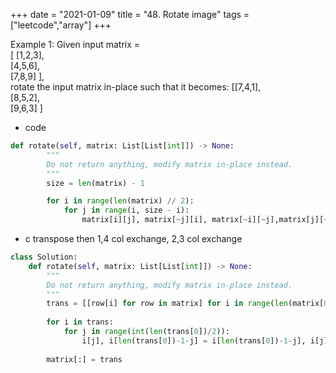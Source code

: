+++
date = "2021-01-09"
title = "48. Rotate image"
tags = ["leetcode","array"]
+++

Example 1:
Given input matrix =  
[ [1,2,3],  
[4,5,6],  
[7,8,9] ],  
rotate the input matrix in-place such that it becomes:
[[7,4,1],  
[8,5,2],  
[9,6,3] ]  

- code
```   python 
def rotate(self, matrix: List[List[int]]) -> None:
        """
        Do not return anything, modify matrix in-place instead.
        """
        size = len(matrix) - 1

        for i in range(len(matrix) // 2):
            for j in range(i, size - i):
                matrix[i][j], matrix[~j][i], matrix[~i][~j],matrix[j][~i] = matrix[~j][i], matrix[~i][~j], matrix[j][~i], matrix[i][j]
```
- c  transpose then 1,4 col  exchange, 2,3 col exchange
```python
class Solution:
    def rotate(self, matrix: List[List[int]]) -> None:
        """
        Do not return anything, modify matrix in-place instead.
        """
        trans = [[row[i] for row in matrix] for i in range(len(matrix[0]))]
        
        for i in trans:
            for j in range(int(len(trans[0])/2)):
                i[j], i[len(trans[0])-1-j] = i[len(trans[0])-1-j], i[j]
                
        matrix[:] = trans
```

